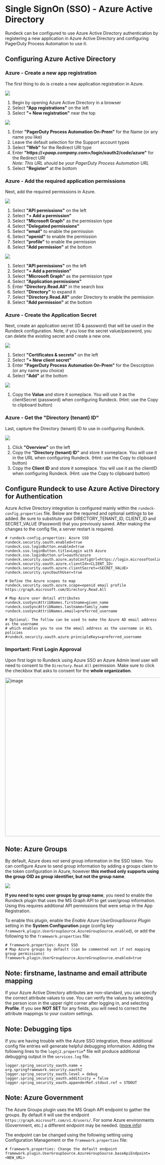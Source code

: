 # Single SignOn (SSO) - Azure Active Directory

Rundeck can be configured to use Azure Active Directory authentication by registering a new application in Azure Active Directory and configuring PagerDuty Process Automation to use it.

## Configuring Azure Active Directory

### Azure - Create a new app registration

The first thing to do is create a new application registration in Azure.

![](~@assets/img/sso-azure-01-appreg1.jpg)

1. Begin by opening Azure Active Directory in a browser
2. Select **"App registrations"** on the left
3. Select **"+ New registration"** near the top

![](~@assets/img/sso-azure-02-appreg2.jpg)

1. Enter **"PagerDuty Process Automation On-Prem"** for the Name (or any name you like)
2. Leave the default selection for the Support account types
3. Select **"Web"** for the Redirect URI type
4. Enter **"https://*<paop.company.com>*/login/oauth2/code/azure"** for the Redirect URI  
    *Note: This URL should be your PagerDuty Process Automation URL*
5. Select **"Register"** at the bottom

### Azure - Add the required application permissions

Next, add the required permissions in Azure.

![](~@assets/img/sso-azure-03-apiperm1.jpg)

1. Select **"API permissions"** on the left
2. Select **"+ Add a permission"**
3. Select **"Microsoft Graph"** as the permission type
4. Select **"Delegated permissions"**
5. Select **"email"** to enable the permission
6. Select **"openid"** to enable the permission
7. Select **"profile"** to enable the permission
8. Select **"Add permission"** at the bottom

![](~@assets/img/sso-azure-04-apiperm2.jpg)

1. Select **"API permissions"** on the left
2. Select **"+ Add a permission"**
3. Select **"Microsoft Graph"** as the permission type
4. Select **"Application permissions"**
5. Enter **"Directory.Read.All"** in the search box
6. Select **"Directory"** to expand it
7. Select **"Directory.Read.All"** under Directory to enable the permission
8. Select **"Add permission"** at the bottom

### Azure - Create the Application Secret

Next, create an application secret (ID & password) that will be used in the Rundeck configuration.  Note, if you lose the secret value/password, you can delete the existing secret and create a new one.

![](~@assets/img/sso-azure-05-secret1.jpg)

1. Select **"Certificates & secrets"** on the left
2. Select **"+ New client secret"**
3. Enter **"PagerDuty Process Automation On-Prem"** for the Description (or any name you choice)
4. Select **"Add"** at the bottom

![](~@assets/img/sso-azure-06-secret3.png)

1. Copy the **Value** and store it someplace. You will use it as the clientSecret (password) when configuring Rundeck. (Hint: use the Copy to clipboard button)

### Azure - Get the **"Directory (tenant) ID"**

Last, capture the Directory (tenant) ID to use in configuring Rundeck.

![](~@assets/img/sso-azure-07-dirid2.png)

1. Click **"Overview"** on the left
2. Copy the **"Directory (tenant) ID"** and store it someplace.  You will use it in the URL when configuring Rundeck. (Hint: use the Copy to clipboard button)
3. Copy the **Client ID** and store it someplace. You will use it as the clientID when configuring Rundeck. (Hint: use the Copy to clipboard button)

## Configure Rundeck to use Azure Active Directory for Authentication

Azure Active Directory integration is configured mainly within the `rundeck-config.properties` file.  Below are the required and optional settings to be added. Be sure to substitute your DIRECTORY_TENANT_ID, CLIENT_ID and SECRET_VALUE (Password) that you previously saved. After making the changes to the config file, a server restart is required.

```properties
# rundeck-config.properties: Azure SSO
rundeck.security.oauth.enabled=true
rundeck.sso.loginButton.enabled=true
rundeck.sso.loginButton.title=Login with Azure
rundeck.sso.loginButton.url=oauth/azure
rundeck.security.oauth.azure.autoConfigUrl=https://login.microsoftonline.com/<DIRECTORY_TENANT_ID>/v2.0
rundeck.security.oauth.azure.clientId=<CLIENT_ID>
rundeck.security.oauth.azure.clientSecret=<SECRET_VALUE>
rundeck.security.syncOauthUser=true

# Define the Azure scopes to map
rundeck.security.oauth.azure.scope=openid email profile https://graph.microsoft.com/Directory.Read.All

# Map Azure user detail attributes
rundeck.ssoSyncAttribNames.firstname=given_name
rundeck.ssoSyncAttribNames.lastname=family_name
rundeck.ssoSyncAttribNames.email=preferred_username

# Optional: The follow can be used to make the Azure AD email address as the username
# which enables you to use the email address as the username in ACL policies
#rundeck.security.oauth.azure.principleKeys=preferred_username
```


### Important: First Login Approval

Upon first login to Rundeck using Azure SSO an Azure Admin level user will need to consent to the `Directory.Read.All` permission. Make sure to click the checkbox that asks to consent for the **whole organization**.

<img width="517" alt="image" src="https://github.com/rundeck/docs/assets/58412426/185bf972-577f-4e15-8367-d29fccaae578">

## Note: Azure Groups

By default, Azure does not send group information in the SSO token. You can configure Azure to send group information by adding a groups claim to the token configuration in Azure, however **this method only supports using the group OID as group identifier, but not the group name**.

![](~@assets/img/sso-azure-08-token.png)


**If you need to sync user groups by group name**, you need to enable the Rundeck plugin that uses the MS Graph API to get user/group information. Using this requires additional API permissions that were setup in the App Registration.

To enable this plugin, enable the *Enable Azure UserGroupSource Plugin* setting in the **System Configuration** page (config key `framework.plugin.UserGroupSource.AzureGroupSource.enabled`), or add the following to the `framework.properties` file:

```properties
# framework.properties: Azure SSO
# Map Azure groups by default (can be commented out if not mapping group permissions)
framework.plugin.UserGroupSource.AzureGroupSource.enabled=true
```

## Note: firstname, lastname and email attribute mapping

If your Azure Active Directory attributes are non-standard, you can specify the correct attribute values to use.  You can verify the values by selecting the person icon in the upper right corner after logging in, and selecting **Profile**.  If you see **NOT SET** for any fields, you will need to correct the attribute mappings to your custom settings.

## Note: Debugging tips

If you are having trouble with the Azure SSO integration, these additional config file entries will generate helpful debugging information.  Adding the following lines to the `log4j2.propertie`* file will produce additional debugging output in the `services.log` file.

```properties
logger.spring_security_oauth.name = org.springframework.security.oauth2
logger.spring_security_oauth.level = debug
logger.spring_security_oauth.additivity = false
logger.spring_security_oauth.appenderRef.stdout.ref = STDOUT
```

## Note: Azure Government

The Azure Groups plugin uses the MS Graph API endpoint to gather the groups.  By default it will use the endpoint `https://graph.microsoft.com/v1.0/users/`.  For some Azure environments (Government, etc.) a different endpoint may be needed. ([more info](https://docs.microsoft.com/en-us/answers/questions/434905/microsoft-graph-api-for-azure-us-government-plan.html))  

The endpoint can be changed using the following setting using Configuration Management or the `framework.properties` file:

```properties
# framework.properties: Change the default endpoint
framework.plugin.UserGroupSource.AzureGroupSource.baseApiEndpoint=<NEW_URL>
```
